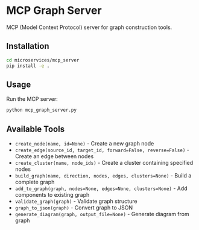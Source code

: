 # MCP Graph Server

MCP (Model Context Protocol) server for graph construction tools.

## Installation

```bash
cd microservices/mcp_server
pip install -e .
```

## Usage

Run the MCP server:

```bash
python mcp_graph_server.py
```

## Available Tools

- `create_node(name, id=None)` - Create a new graph node
- `create_edge(source_id, target_id, forward=False, reverse=False)` - Create an edge between nodes
- `create_cluster(name, node_ids)` - Create a cluster containing specified nodes
- `build_graph(name, direction, nodes, edges, clusters=None)` - Build a complete graph
- `add_to_graph(graph, nodes=None, edges=None, clusters=None)` - Add components to existing graph
- `validate_graph(graph)` - Validate graph structure
- `graph_to_json(graph)` - Convert graph to JSON
- `generate_diagram(graph, output_file=None)` - Generate diagram from graph